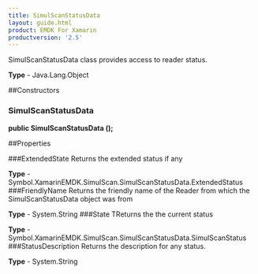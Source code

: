 ```yaml
---
title: SimulScanStatusData
layout: guide.html 
product: EMDK For Xamarin 
productversion: '2.5' 
---
```

SimulScanStatusData class provides access to reader status.

**Type** - Java.Lang.Object

##Constructors
### SimulScanStatusData 
**public SimulScanStatusData ();**

##Properties

###ExtendedState
Returns the extended status if any

**Type** - Symbol.XamarinEMDK.SimulScan.SimulScanStatusData.ExtendedStatus
###FriendlyName
Returns the friendly name of the Reader from which the SimulScanStatusData object was from

**Type** - System.String
###State
TReturns the the current status


**Type** - Symbol.XamarinEMDK.SimulScan.SimulScanStatusData.SimulScanStatus
###StatusDescription
Returns the description for any status.

**Type** - System.String


